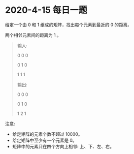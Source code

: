 # 2020-4-15 每日一题

给定一个由 0 和 1 组成的矩阵，找出每个元素到最近的 0 的距离。

两个相邻元素间的距离为 1 。

> 输入:
>
> 0 0 0
> 
> 0 1 0
> 
> 1 1 1
> 
> 输出:
>
> 0 0 0
> 
> 0 1 0
> 
> 1 2 1

注意:

- 给定矩阵的元素个数不超过 10000。
- 给定矩阵中至少有一个元素是 0。
- 矩阵中的元素只在四个方向上相邻: 上、下、左、右。
